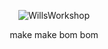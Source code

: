 <p align="center">
<img src="https://github.com/axtrough/Wills-Workshop/blob/master/src/main/resources/logo
transparent.png" alt="WillsWorkshop"/>
</p>

<p align="center">
make make bom bom

